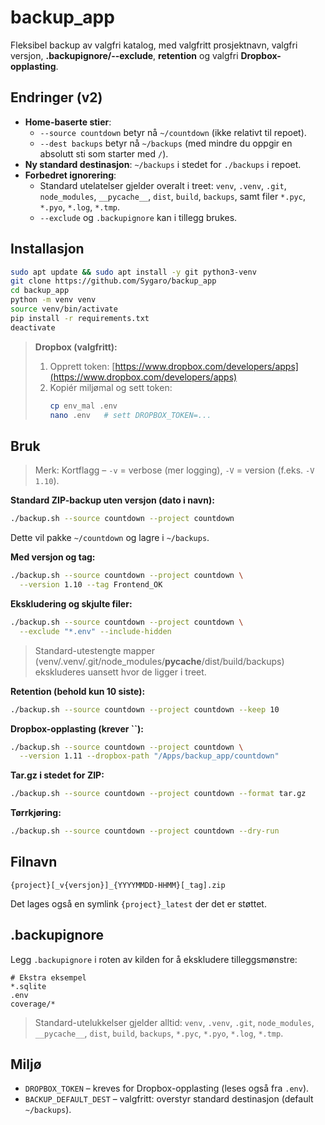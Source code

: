 # backup\_app

Fleksibel backup av valgfri katalog, med valgfritt prosjektnavn, valgfri versjon, **.backupignore/--exclude**, **retention** og valgfri **Dropbox-opplasting**.

## Endringer (v2)

- **Home-baserte stier**:
  - `--source countdown` betyr nå `~/countdown` (ikke relativt til repoet).
  - `--dest backups` betyr nå `~/backups` (med mindre du oppgir en absolutt sti som starter med `/`).
- **Ny standard destinasjon**: `~/backups` i stedet for `./backups` i repoet.
- **Forbedret ignorering**:
  - Standard utelatelser gjelder overalt i treet: `venv`, `.venv`, `.git`, `node_modules`, `__pycache__`, `dist`, `build`, `backups`, samt filer `*.pyc`, `*.pyo`, `*.log`, `*.tmp`.
  - `--exclude` og `.backupignore` kan i tillegg brukes.

## Installasjon

```bash
sudo apt update && sudo apt install -y git python3-venv
git clone https://github.com/Sygaro/backup_app
cd backup_app
python -m venv venv
source venv/bin/activate
pip install -r requirements.txt
deactivate
```

> **Dropbox (valgfritt):**
>
> 1. Opprett token: [https://www.dropbox.com/developers/apps](https://www.dropbox.com/developers/apps)
> 2. Kopiér miljømal og sett token:
>    ```bash
>    cp env_mal .env
>    nano .env   # sett DROPBOX_TOKEN=...
>    ```

## Bruk

> Merk: Kortflagg – `-v` = verbose (mer logging), `-V` = version (f.eks. `-V 1.10`).

**Standard ZIP-backup uten versjon (dato i navn):**

```bash
./backup.sh --source countdown --project countdown
```

Dette vil pakke `~/countdown` og lagre i `~/backups`.

**Med versjon og tag:**

```bash
./backup.sh --source countdown --project countdown \
  --version 1.10 --tag Frontend_OK
```

**Ekskludering og skjulte filer:**

```bash
./backup.sh --source countdown --project countdown \
  --exclude "*.env" --include-hidden
```

> Standard-utestengte mapper (venv/.venv/.git/node\_modules/**pycache**/dist/build/backups) ekskluderes uansett hvor de ligger i treet.

**Retention (behold kun 10 siste):**

```bash
./backup.sh --source countdown --project countdown --keep 10
```

**Dropbox-opplasting (krever **``**):**

```bash
./backup.sh --source countdown --project countdown \
  --version 1.11 --dropbox-path "/Apps/backup_app/countdown"
```

**Tar.gz i stedet for ZIP:**

```bash
./backup.sh --source countdown --project countdown --format tar.gz
```

**Tørrkjøring:**

```bash
./backup.sh --source countdown --project countdown --dry-run
```

## Filnavn

```
{project}[_v{versjon}]_{YYYYMMDD-HHMM}[_tag].zip
```

Det lages også en symlink `{project}_latest` der det er støttet.

## .backupignore

Legg `.backupignore` i roten av kilden for å ekskludere tilleggsmønstre:

```
# Ekstra eksempel
*.sqlite
.env
coverage/*
```

> Standard-utelukkelser gjelder alltid: `venv`, `.venv`, `.git`, `node_modules`, `__pycache__`, `dist`, `build`, `backups`, `*.pyc`, `*.pyo`, `*.log`, `*.tmp`.

## Miljø

- `DROPBOX_TOKEN` – kreves for Dropbox-opplasting (leses også fra `.env`).
- `BACKUP_DEFAULT_DEST` – valgfritt: overstyr standard destinasjon (default `~/backups`).

